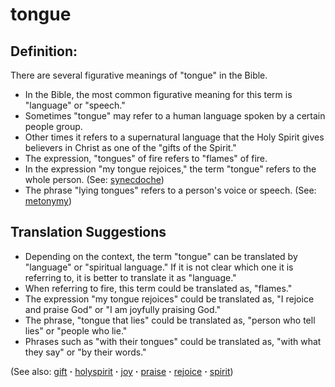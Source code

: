 # tongue #

## Definition: ##

There are several figurative meanings of "tongue" in the Bible. 

* In the Bible, the most common figurative meaning for this term is "language" or "speech."
* Sometimes "tongue" may refer to a human language spoken by a certain people group.
* Other times it refers to a supernatural language that the Holy Spirit gives believers in Christ as one of the "gifts of the Spirit."
* The expression, "tongues" of fire refers to "flames" of fire.
* In the expression "my tongue rejoices," the term "tongue" refers to the whole person. (See: [synecdoche](https://git.door43.org/Door43/en-ta-translate-vol2/src/master/content/figs_synecdoche.md))
* The phrase "lying tongues" refers to a person's voice or speech. (See: [metonymy](https://git.door43.org/Door43/en-ta-translate-vol2/src/master/content/figs_metonymy.md))

## Translation Suggestions ##

* Depending on the context, the term "tongue" can be translated by "language" or "spiritual language." If it is not clear which one it is referring to, it is better to translate it as "language."
* When referring to fire, this term could be translated as, "flames."
* The expression "my tongue rejoices" could be translated as, "I rejoice and praise God" or "I am joyfully praising God."
* The phrase, "tongue that lies" could be translated as, "person who tell lies" or "people who lie."
* Phrases such as "with their tongues" could be translated as, "with what they say" or "by their words."

(See also: [gift](../kt/gift.md) **·** [holyspirit](../kt/holyspirit.md) **·** [joy](../kt/joy.md) **·** [praise](../other/praise.md) **·** [rejoice](../other/rejoice.md) **·** [spirit](../kt/spirit.md))

